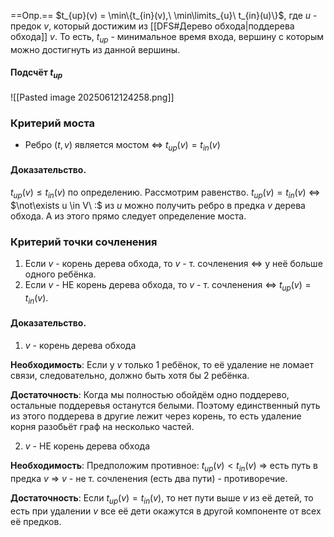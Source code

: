 ==Опр.== $t_{up}(v) = \min\{t_{in}(v),\ \min\limits_{u}\ t_{in}(u)\}$, где $u$ - предок $v$, который достижим из [[DFS#Дерево обхода|поддерева обхода]] $v$. То есть, $t_{up}$ - минимальное время входа, вершину с которым можно достигнуть из данной вершины.

#### Подсчёт $t_{up}$

![[Pasted image 20250612124258.png]]

### Критерий моста

- Ребро $(t, v)$ является мостом $\Leftrightarrow$ $t_{up}(v) = t_{in}(v)$

#### Доказательство.

$t_{up}(v) \leq t_{in}(v)$ по определению. Рассмотрим равенство. $t_{up}(v) = t_{in}(v)$ $\Leftrightarrow$ $\not\exists u \in V\ :$ из $u$ можно получить ребро в предка $v$ дерева обхода. А из этого прямо следует определение моста.

### Критерий точки сочленения

1. Если $v$ - корень дерева обхода, то $v$ - т. сочленения $\Leftrightarrow$ у неё больше одного ребёнка.
2. Если $v$ - НЕ корень дерева обхода, то $v$ - т. сочленения $\Leftrightarrow$ $t_{up}(v) = t_{in}(v)$.

#### Доказательство.

1. $v$ - корень дерева обхода

**Необходимость**: Если у $v$ только 1 ребёнок, то её удаление не ломает связи, следовательно, должно быть хотя бы 2 ребёнка.

**Достаточность**: Когда мы полностью обойдём одно поддерево, остальные поддеревья останутся белыми. Поэтому единственный путь из этого поддерева в другие лежит через корень, то есть удаление корня разобьёт граф на несколько частей.

2. $v$ - НЕ корень дерева обхода

**Необходимость**: Предположим противное: $t_{up}(v) < t_{in}(v)$ $\Rightarrow$ есть путь в предка $v$ $\Rightarrow$ $v$ - не т. сочленения (есть два пути) - противоречие.

**Достаточность**: Если $t_{up}(v) = t_{in}(v)$, то нет пути выше $v$ из её детей, то есть при удалении $v$ все её дети окажутся в другой компоненте от всех её предков.
